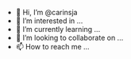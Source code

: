 - 👋 Hi, I’m @carinsja
- 👀 I’m interested in ...
- 🌱 I’m currently learning ...
- 💞️ I’m looking to collaborate on ...
- 📫 How to reach me ...

<!---
carinsja/carinsja is a ✨ special ✨ repository because its `README.md` (this file) appears on your GitHub profile.
You can click the Preview link to take a look at your changes.
--->
